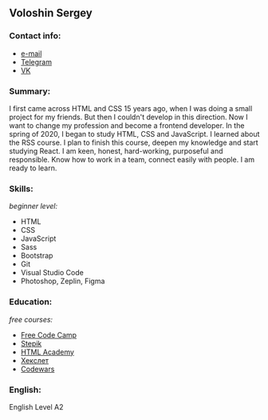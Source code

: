 ## Voloshin Sergey

### Contact info:
* [e-mail](4voloshin@gmail.com)
* [Telegram](https://t.me/Voloshin_S)
* [VK](https://vk.com/bazovskiysp)

### Summary:
I first came across HTML and CSS 15 years ago, when I was doing a small project for my friends. But then I couldn't develop in this direction. Now I want to change my profession and become a frontend developer. In the spring of 2020, I began to study HTML, CSS and JavaScript. I learned about the RSS course. I plan to finish this course, deepen my knowledge and start studying React. 
I am keen, honest, hard-working, purposeful and responsible. Know how to work in a team, connect easily with people. I am ready to learn.

### Skills:
*beginner level:*
* HTML
* CSS
* JavaScript
* Sass
* Bootstrap
* Git
* Visual Studio Code
* Photoshop, Zeplin, Figma

### Education:
*free courses:*
* [Free Code Camp](https://www.freecodecamp.org/)
* [Stepik](https://stepik.org/)
* [HTML Academy](https://htmlacademy.ru/)
* [Хекслет](https://ru.hexlet.io/)
* [Codewars](https://www.codewars.com/)

### English:
English Level A2

